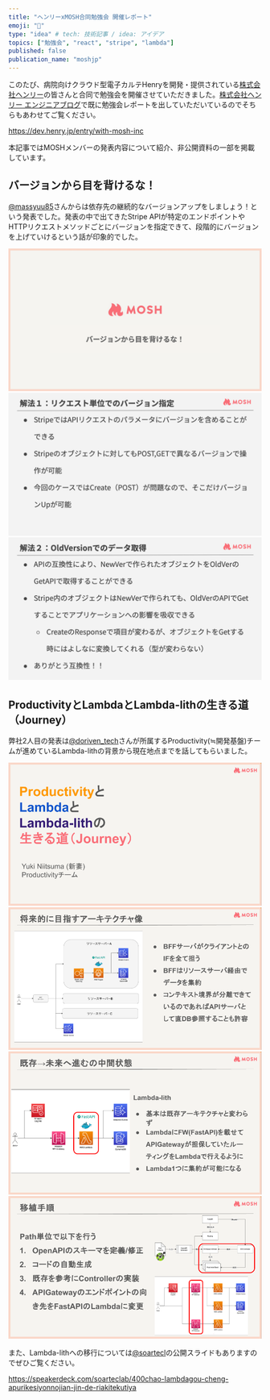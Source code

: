 ```yaml
---
title: "ヘンリーxMOSH合同勉強会 開催レポート"
emoji: "🍕"
type: "idea" # tech: 技術記事 / idea: アイデア
topics: ["勉強会", "react", "stripe", "lambda"]
published: false
publication_name: "moshjp"
---
```


このたび、病院向けクラウド型電子カルテHenryを開発・提供されている[株式会社ヘンリー](https://henry.jp/)の皆さんと合同で勉強会を開催させていただきました。[株式会社ヘンリー エンジニアブログ](https://dev.henry.jp/)で既に勉強会レポートを出していただいているのでそちらもあわせてご覧ください。

https://dev.henry.jp/entry/with-mosh-inc

本記事ではMOSHメンバーの発表内容について紹介、非公開資料の一部を掲載しています。

## バージョンから目を背けるな！

[@massyuu85](https://x.com/massyuu85)さんからは依存先の継続的なバージョンアップをしましょう！という発表でした。発表の中で出てきたStripe APIが特定のエンドポイントやHTTPリクエストメソッドごとにバージョンを指定できて、段階的にバージョンを上げていけるという話が印象的でした。

![](/images/1d933ffaa36b17/massyuu85/slide-1.png)
![](/images/1d933ffaa36b17/massyuu85/slide-2.png)
![](/images/1d933ffaa36b17/massyuu85/slide-3.png)

## ProductivityとLambdaとLambda-lithの生きる道（Journey）

弊社2人目の発表は[@doriven_tech](https://x.com/doriven_tech)さんが所属するProductivity(≒開発基盤)チームが進めているLambda-lithの背景から現在地点までを話してもらいました。

![](/images/1d933ffaa36b17/doriven_tech/slide-1.png)
![](/images/1d933ffaa36b17/doriven_tech/slide-2.png)
![](/images/1d933ffaa36b17/doriven_tech/slide-3.png)
![](/images/1d933ffaa36b17/doriven_tech/slide-4.png)

また、Lambda-lithへの移行については[@soartecl](https://x.com/soartecl)の公開スライドもありますのでぜひご覧ください。

https://speakerdeck.com/soarteclab/400chao-lambdagou-cheng-apurikesiyonnojian-jin-de-riakitekutiya

